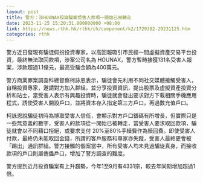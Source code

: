 ```yaml
---
layout: post
title: 警方：涉HOUNAX投資騙案受害人款項一開始已被轉走
date: 2023-11-25 15:20:31.000000000 +08:00
link: https://news.rthk.hk/rthk/ch/component/k2/1729392-20231125.htm
categories: rthk
---
```


警方近日發現有騙徒假扮投資專家，以高回報吸引市民經一間虛擬資產交易平台投資，最終無法取回款項，涉案公司名為 HOUNAX，警方暫時接獲131名受害人報案，涉款超過1.1億元，最高受騙金額為400萬元。

警方商業罪案調查科總督察柯詠恩表示，騙徒會先利用不同社交媒體接觸受害人，自稱投資專家，邀請對方加入群組，並分享投資資訊，提出股票及虛擬資產投資分析和貼士，當受害人表示有興趣投資時，騙徒就會發出要求對方下載相關手機應用程式，誘使受害人開設戶口，並將資本存入指定第三方戶口，再過數充值戶口。

柯詠恩說騙徒初時為博取受害人信任，會顯示對方戶口銀碼有所增長，但實際只是一些無意義的數字，受害人的款項從一開始已被轉走，當受害人要求取回款項，騙徒就會以不同藉口拒絕，或要求支付 20%至80%手續費作為贖回費。即使受害人付款，最終仍未能取回金錢，所謂的客戶服務和專家亦失蹤，受害人最終更會被「踢出」通訊群組。警方接觸的個案當中，所有受害人均未見過騙徒真身，而接收款項的戶口則屬傀儡戶口，增加了警方調查的難度。

警方提到近月投資騙案有上升趨勢，今年1至9月有4331宗，較去年同期增加超過1倍。
